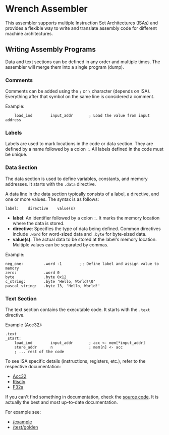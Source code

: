 # Wrench Assembler

This assembler supports multiple Instruction Set Architectures (ISAs) and provides a flexible way to write and translate assembly code for different machine architectures.

## Writing Assembly Programs

Data and text sections can be defined in any order and multiple times. The assembler will merge them into a single program (dump).

### Comments

Comments can be added using the `;` or `\` character (depends on ISA). Everything after that symbol on the same line is considered a comment.

Example:

```assembly
    load_ind        input_addr       ; Load the value from input address
```

### Labels

Labels are used to mark locations in the code or data section. They are defined by a name followed by a colon `:`. All labels defined in the code must be unique.

### Data Section

The data section is used to define variables, constants, and memory addresses. It starts with the `.data` directive.

A data line in the data section typically consists of a label, a directive, and one or more values. The syntax is as follows:

```test
label:    directive    value(s)
```

- **label**: An identifier followed by a colon `:`. It marks the memory location where the data is stored.
- **directive**: Specifies the type of data being defined. Common directives include `.word` for word-sized data and `.byte` for byte-sized data.
- **value(s)**: The actual data to be stored at the label's memory location. Multiple values can be separated by commas.

Example:

```assembler
neg_one:         .word -1        ;; Define label and assign value to memory
zero:            .word 0
byte             .byte 0x12
c_string:        .byte 'Hello, World!\0'
pascal_string:   .byte 13, 'Hello, World!'
```

### Text Section

The text section contains the executable code. It starts with the `.text` directive.

Example (Acc32):

```assembly
.text
_start:
    load_ind        input_addr       ; acc <- mem[*input_addr]
    store_addr      n                ; mem[n] <- acc
    ; ... rest of the code
```

To see ISA specific details (instructions, registers, etc.), refer to the respective documentation:

- [Acc32](./acc32.md)
- [RiscIv](./risc-iv.md)
- [F32a](./f32a.md)

If you can't find something in documentation, check the [source code](/src/Isa). It is actually the best and most up-to-date documentation.

For example see:

- [/example](/example)
- [/test/golden](/test/golden)
